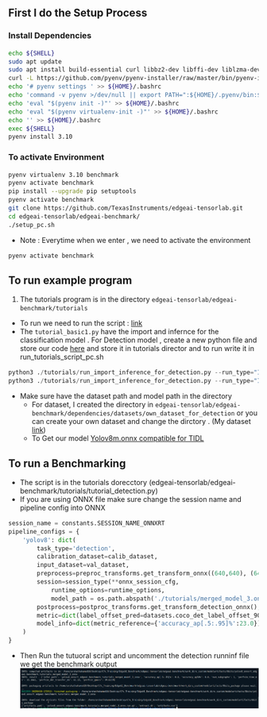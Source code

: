 ## First I do  the Setup Process
### Install Dependencies
```sh
echo ${SHELL}
sudo apt update
sudo apt install build-essential curl libbz2-dev libffi-dev liblzma-dev libncursesw5-dev libreadline-dev libsqlite3-dev libssl-dev libxml2-dev libxmlsec1-dev llvm make tk-dev wget xz-utils zlib1g-dev
curl -L https://github.com/pyenv/pyenv-installer/raw/master/bin/pyenv-installer | bash
echo '# pyenv settings ' >> ${HOME}/.bashrc
echo 'command -v pyenv >/dev/null || export PATH=":${HOME}/.pyenv/bin:$PATH"' >> ${HOME}/.bashrc
echo 'eval "$(pyenv init -)"' >> ${HOME}/.bashrc
echo 'eval "$(pyenv virtualenv-init -)"' >> ${HOME}/.bashrc
echo '' >> ${HOME}/.bashrc
exec ${SHELL}
pyenv install 3.10
```
### To activate Environment
```sh
pyenv virtualenv 3.10 benchmark
pyenv activate benchmark
pip install --upgrade pip setuptools
pyenv activate benchmark
git clone https://github.com/TexasInstruments/edgeai-tensorlab.git
cd edgeai-tensorlab/edgeai-benchmark/
./setup_pc.sh
```
* Note : Everytime when we enter , we need to activate the environment 
```sh
pyenv activate benchmark
```
## To run example program
1. The tutorials program is in the directory `edgeai-tensorlab/edgeai-benchmark/tutorials`
* To run we need to run the script : [link](https://github.com/TexasInstruments/edgeai-tensorlab/blob/main/edgeai-benchmark/run_tutorials_script_pc.sh)
* The `tutorial_basic1.py` have the import and infernce for the classification model . For Detection model , create a new python file and store our code [here](./code/run_import_inference_for_detection.py) and store it in tutorials director and to run write it in run_tutorials_script_pc.sh
```py
python3 ./tutorials/run_import_inference_for_detection.py --run_type="IMPORT"
python3 ./tutorials/run_import_inference_for_detection.py --run_type="INFERENCE"
```
* Make sure have the dataset path and model path in the directory 
    * For dataset, I created the directory in `edgeai-tensorlab/edgeai-benchmark/dependencies/datasets/own_dataset_for_detection` or you can create your own dataset and change the dirctory . (My dataset [link](./datasets/own_dataset_for_detection/))
    * To Get our model [Yolov8m.onnx compatible for TIDL](./model/merged_model_3.onnx)
## To run a Benchmarking
* The script is in the tutorials dorecctory (edgeai-tensorlab/edgeai-benchmark/tutorials/tutorial_detection.py)
* If you are using ONNX file make sure change the session name and pipeline config into ONNX 
```py
session_name = constants.SESSION_NAME_ONNXRT
pipeline_configs = {
    'yolov8': dict(
        task_type='detection',
        calibration_dataset=calib_dataset,
        input_dataset=val_dataset,
        preprocess=preproc_transforms.get_transform_onnx((640,640), (640,640), backend='cv2'),
        session=session_type(**onnx_session_cfg,
            runtime_options=runtime_options,
            model_path = os.path.abspath('./tutorials/merged_model_3.onnx')),
        postprocess=postproc_transforms.get_transform_detection_onnx(),
        metric=dict(label_offset_pred=datasets.coco_det_label_offset_90to90()),
        model_info=dict(metric_reference={'accuracy_ap[.5:.95]%':23.0})
    )
}
```
* Then Run the tutuoral script and uncomment the detection runninf file we get the benchmark output
![alt text](image.png)